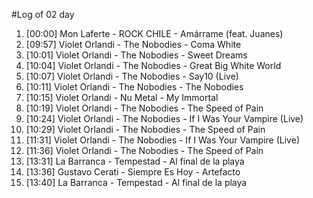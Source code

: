 #Log of 02 day

1. [00:00] Mon Laferte - ROCK CHILE - Amárrame (feat. Juanes)
1. [09:57] Violet Orlandi - The Nobodies - Coma White
1. [10:01] Violet Orlandi - The Nobodies - Sweet Dreams
1. [10:04] Violet Orlandi - The Nobodies - Great Big White World
1. [10:07] Violet Orlandi - The Nobodies - Say10 (Live)
1. [10:11] Violet Orlandi - The Nobodies - The Nobodies
1. [10:15] Violet Orlandi - Nu Metal - My Immortal
1. [10:19] Violet Orlandi - The Nobodies - The Speed of Pain
1. [10:24] Violet Orlandi - The Nobodies - If I Was Your Vampire (Live)
1. [10:29] Violet Orlandi - The Nobodies - The Speed of Pain
1. [11:31] Violet Orlandi - The Nobodies - If I Was Your Vampire (Live)
1. [11:36] Violet Orlandi - The Nobodies - The Speed of Pain
1. [13:31] La Barranca - Tempestad - Al final de la playa
1. [13:36] Gustavo Cerati - Siempre Es Hoy - Artefacto
1. [13:40] La Barranca - Tempestad - Al final de la playa
